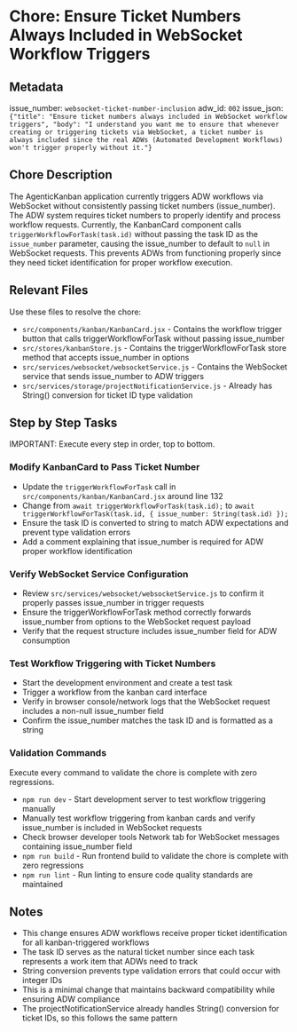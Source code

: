 # Chore: Ensure Ticket Numbers Always Included in WebSocket Workflow Triggers

## Metadata
issue_number: `websocket-ticket-number-inclusion`
adw_id: `002`
issue_json: `{"title": "Ensure ticket numbers always included in WebSocket workflow triggers", "body": "I understand you want me to ensure that whenever creating or triggering tickets via WebSocket, a ticket number is always included since the real ADWs (Automated Development Workflows) won't trigger properly without it."}`

## Chore Description
The AgenticKanban application currently triggers ADW workflows via WebSocket without consistently passing ticket numbers (issue_number). The ADW system requires ticket numbers to properly identify and process workflow requests. Currently, the KanbanCard component calls `triggerWorkflowForTask(task.id)` without passing the task ID as the `issue_number` parameter, causing the issue_number to default to `null` in WebSocket requests. This prevents ADWs from functioning properly since they need ticket identification for proper workflow execution.

## Relevant Files
Use these files to resolve the chore:

- `src/components/kanban/KanbanCard.jsx` - Contains the workflow trigger button that calls triggerWorkflowForTask without passing issue_number
- `src/stores/kanbanStore.js` - Contains the triggerWorkflowForTask store method that accepts issue_number in options
- `src/services/websocket/websocketService.js` - Contains the WebSocket service that sends issue_number to ADW triggers
- `src/services/storage/projectNotificationService.js` - Already has String() conversion for ticket ID type validation

## Step by Step Tasks
IMPORTANT: Execute every step in order, top to bottom.

### Modify KanbanCard to Pass Ticket Number
- Update the `triggerWorkflowForTask` call in `src/components/kanban/KanbanCard.jsx` around line 132
- Change from `await triggerWorkflowForTask(task.id);` to `await triggerWorkflowForTask(task.id, { issue_number: String(task.id) });`
- Ensure the task ID is converted to string to match ADW expectations and prevent type validation errors
- Add a comment explaining that issue_number is required for ADW proper workflow identification

### Verify WebSocket Service Configuration
- Review `src/services/websocket/websocketService.js` to confirm it properly passes issue_number in trigger requests
- Ensure the triggerWorkflowForTask method correctly forwards issue_number from options to the WebSocket request payload
- Verify that the request structure includes issue_number field for ADW consumption

### Test Workflow Triggering with Ticket Numbers
- Start the development environment and create a test task
- Trigger a workflow from the kanban card interface
- Verify in browser console/network logs that the WebSocket request includes a non-null issue_number field
- Confirm the issue_number matches the task ID and is formatted as a string

### Validation Commands
Execute every command to validate the chore is complete with zero regressions.

- `npm run dev` - Start development server to test workflow triggering manually
- Manually test workflow triggering from kanban cards and verify issue_number is included in WebSocket requests
- Check browser developer tools Network tab for WebSocket messages containing issue_number field
- `npm run build` - Run frontend build to validate the chore is complete with zero regressions
- `npm run lint` - Run linting to ensure code quality standards are maintained

## Notes
- This change ensures ADW workflows receive proper ticket identification for all kanban-triggered workflows
- The task ID serves as the natural ticket number since each task represents a work item that ADWs need to track
- String conversion prevents type validation errors that could occur with integer IDs
- This is a minimal change that maintains backward compatibility while ensuring ADW compliance
- The projectNotificationService already handles String() conversion for ticket IDs, so this follows the same pattern